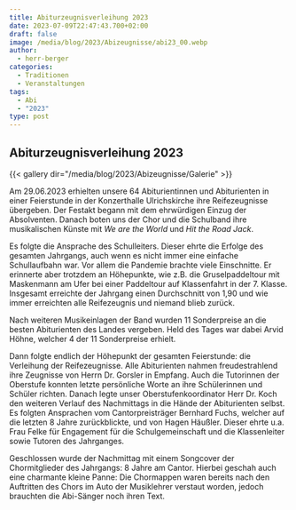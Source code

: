 ```yaml
---
title: Abiturzeugnisverleihung 2023
date: 2023-07-09T22:47:43.700+02:00
draft: false
image: /media/blog/2023/Abizeugnisse/abi23_00.webp
author:
  - herr-berger
categories:
  - Traditionen
  - Veranstaltungen
tags:
  - Abi
  - "2023"
type: post
---
```

## Abiturzeugnisverleihung 2023



{{< gallery dir="/media/blog/2023/Abizeugnisse/Galerie" >}}



Am 29.06.2023 erhielten unsere 64 Abiturientinnen und Abiturienten in einer Feierstunde in der Konzerthalle Ulrichskirche ihre Reifezeugnisse übergeben. Der Festakt begann mit dem ehrwürdigen Einzug der Absolventen. Danach boten uns der Chor und die Schulband ihre musikalischen Künste mit _We are the World_ und _Hit the Road Jack_.

Es folgte die Ansprache des Schulleiters. Dieser ehrte die Erfolge des gesamten Jahrgangs, auch wenn es nicht immer eine einfache Schullaufbahn war. Vor allem die Pandemie brachte viele Einschnitte. Er erinnerte aber trotzdem an Höhepunkte, wie z.B. die Gruselpaddeltour mit Maskenmann am Ufer bei einer Paddeltour auf Klassenfahrt in der 7. Klasse. Insgesamt erreichte der Jahrgang einen Durchschnitt von 1,90 und wie immer erreichten alle Reifezeugnis und niemand blieb zurück.

Nach weiteren Musikeinlagen der Band wurden 11 Sonderpreise an die besten Abiturienten des Landes vergeben. Held des Tages war dabei Arvid Höhne, welcher 4 der 11 Sonderpreise erhielt.

Dann folgte endlich der Höhepunkt der gesamten Feierstunde: die Verleihung der Reifezeugnisse. Alle Abiturienten nahmen freudestrahlend ihre Zeugnisse von Herrn Dr. Gorsler in Empfang. Auch die Tutorinnen der Oberstufe konnten letzte persönliche Worte an ihre Schülerinnen und Schüler richten. Danach legte unser Oberstufenkoordinator Herr Dr. Koch den weiteren Verlauf des Nachmittags in die Hände der Abiturienten selbst. Es folgten Ansprachen vom Cantorpreisträger Bernhard Fuchs, welcher auf die letzten 8 Jahre zurückblickte, und von Hagen Häußler. Dieser ehrte u.a. Frau Felke für Engagement für die Schulgemeinschaft und die Klassenleiter sowie Tutoren des Jahrganges.

Geschlossen wurde der Nachmittag mit einem Songcover der Chormitglieder des Jahrgangs: 8 Jahre am Cantor. Hierbei geschah auch eine charmante kleine Panne: Die Chormappen waren bereits nach den Auftritten des Chors im Auto der Musiklehrer verstaut worden, jedoch brauchten die Abi-Sänger noch ihren Text.
